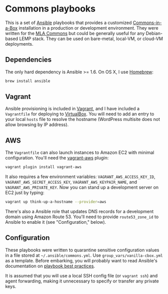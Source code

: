 # Commons playbooks

This is a set of [Ansible][ansible] playbooks that provides a customized
[Commons-in-a-Box][cbox] installation in a production or development
environment. They were written for the [MLA Commons][commons] but could be
generally useful for any Debian-based LEMP stack. They can be used on
bare-metal, local-VM, or cloud-VM deployments.

## Dependencies

The only hard dependency is Ansible >= 1.6. On OS X, I use [Homebrew][brew]:

```sh
brew install ansible
```

## Vagrant

Ansible provisioning is included in [Vagrant][vagrant], and I have included a
`Vagrantfile` for deploying to [VirtualBox][virtualbox]. You will need to add
an entry to your local `hosts` file to resolve the hostname (WordPress
multisite does not allow browsing by IP address).

## AWS

The `Vagrantfile` can also launch instances to Amazon EC2 with minimal
configuration. You'll need the [vagrant-aws][vagrant-aws] plugin:

```sh
vagrant plugin install vagrant-aws
```

It also requires a few environment variables: `VAGRANT_AWS_ACCESS_KEY_ID`,
`VAGRANT_AWS_SECRET_ACCESS_KEY`, `VAGRANT_AWS_KEYPAIR_NAME`, and
`VAGRANT_AWS_PRIVATE_KEY`. Now you can stand up a development server on EC2
just by typing:

```sh
vagrant up think-up-a-hostname --provider=aws
```

There's also a Ansible role that updates DNS records for a development domain
using Amazon Route 53. You'll need to provide `route53_zone_id` to Ansible to
enable it (see "Configuration," below).

## Configuration

These playbooks were written to quarantine sensitive configuration values in a
file stored at `~/.ansible/commons.yml`. Use `group_vars/vanilla-cbox.yml` as a
template. Before embarking, you will probably want to read Ansible's
documentation on [playbook best practices][best-practices].

It is assumed that you will use a local SSH config file (or `vagrant ssh`) and
agent forwarding, making it unnecessary to specify or transfer any private keys.


[ansible]: http://www.ansible.com
[cbox]: http://commonsinabox.org
[commons]: http://commons.mla.org
[brew]: http://brew.sh
[vagrant]: http://www.vagrantup.com
[vagrant-aws]: https://github.com/mitchellh/vagrant-aws
[virtualbox]: https://www.virtualbox.org
[best-practices]: http://docs.ansible.com/playbooks_best_practices.html
